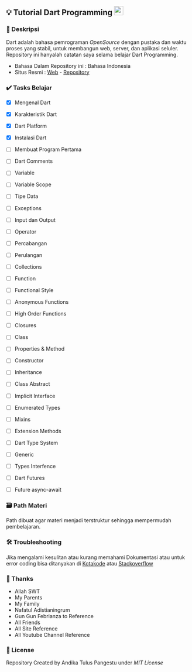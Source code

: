 ## 💡 Tutorial Dart Programming <img src="https://avatars1.githubusercontent.com/u/1609975?s=200&v=4" width="25px" height="25px">

### 📝 Deskripsi 
Dart adalah bahasa pemrograman _OpenSource_ dengan pustaka dan waktu proses yang stabil, untuk membangun web, server, dan aplikasi seluler.
Repository ini hanyalah catatan saya selama belajar Dart Programming.
- Bahasa Dalam Repository ini : Bahasa Indonesia
- Situs Resmi : [Web](https://dart.dev/ "Pergi ke Official Page") - [Repository](https://github.com/dart-lang "Pergi ke Github")

### ✔️ Tasks Belajar 

- [x] Mengenal Dart
- [x] Karakteristik Dart
- [x] Dart Platform
- [x] Instalasi Dart
- [ ] Membuat Program Pertama
- [ ] Dart Comments
- [ ] Variable
- [ ] Variable Scope
- [ ] Tipe Data
- [ ] Exceptions
- [ ] Input dan Output
- [ ] Operator
- [ ] Percabangan
- [ ] Perulangan
- [ ] Collections
- [ ] Function
- [ ] Functional Style
- [ ] Anonymous Functions
- [ ] High Order Functions
- [ ] Closures
- [ ] Class
- [ ] Properties & Method
- [ ] Constructor
- [ ] Inheritance
- [ ] Class Abstract
- [ ] Implicit Interface
- [ ] Enumerated Types
- [ ] Mixins
- [ ] Extension Methods
- [ ] Dart Type System
- [ ] Generic
- [ ] Types Interfence
- [ ] Dart Futures
- [ ] Future async-await



### 🗃️ Path Materi 
Path dibuat agar materi menjadi terstruktur sehingga mempermudah pembelajaran.


### 🛠️ Troubleshooting
Jika mengalami kesulitan atau kurang memahami Dokumentasi atau untuk error coding bisa ditanyakan di [Kotakode](kotakode.com) atau [Stackoverflow](stackoverflow.com)

### 🙏 Thanks 
- Allah SWT
- My Parents
- My Family
- Nafatul Adistianingrum
- Gun Gun Febrianza to Reference
- All Friends
- All Site Reference
- All Youtube Channel Reference

### 🔐 License 
Repository Created by Andika Tulus Pangestu under *MIT License*
